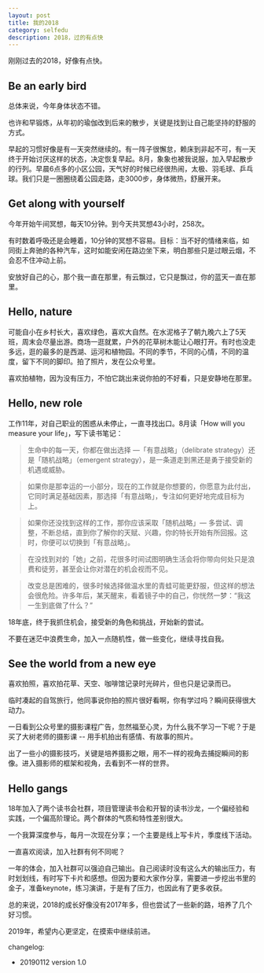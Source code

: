 ```yaml
---
layout: post
title: 我的2018
category: selfedu
description: 2018，过的有点快
---
```


刚刚过去的2018，好像有点快。


## Be an early bird 

总体来说，今年身体状态不错。

也许和早锻炼，从年初的瑜伽改到后来的散步，关键是找到让自己能坚持的舒服的方式。

早起的习惯好像是有一天突然继续的。有一阵子很懈怠，赖床到非起不可，有一天终于开始讨厌这样的状态，决定恢复早起。8月，象象也被我说服，加入早起散步的行列。早晨6点多的小区公园，天气好的时候已经很热闹，太极、羽毛球、乒乓球。我们只是一圈圈绕着公园走路，走3000步，身体微热，舒展开来。


## Get along with yourself

今年开始午间冥想，每天10分钟。到今天共冥想43小时，258次。

有时数着呼吸还是会睡着，10分钟的冥想不容易。目标：当不好的情绪来临，如同街上奔驰的各种汽车，这时如能安闲在路边坐下来，明白那些只是过眼云烟，不会忍不住冲动上前。

安放好自己的心，那个我一直在那里，有云飘过，它只是飘过，你的蓝天一直在那里。


## Hello, nature

可能自小在乡村长大，喜欢绿色，喜欢大自然。在水泥格子了朝九晚六上了5天班，周末会尽量出游。商场一逛就累，户外的花草树木能让心眼打开。有时也没走多远，逛的最多的是西湖、运河和植物园。不同的季节，不同的心情，不同的温度，留下不同的脚印。拍了照片，发在公众号里。

喜欢拍植物，因为没有压力，不怕它跳出来说你拍的不好看，只是安静地在那里。

## Hello, new role

工作11年，对自己职业的困惑从未停止，一直寻找出口。8月读「How will you measure your life」，写下读书笔记：

> 生命中的每一天，你都在做出选择 —「有意战略」（delibrate strategy）还是「随机战略」（emergent strategy），是一条道走到黑还是勇于接受新的机遇或威胁。


> 如果你是那幸运的一小部分，现在的工作就是你想要的，你愿意为此付出，它同时满足基础因素，那选择「有意战略」，专注如何更好地完成目标为上。

> 如果你还没找到这样的工作，那你应该采取「随机战略」— 多尝试、调整，不断总结，直到你了解你的天赋、兴趣，你的特长开始有所回报。这时，你便可以切换到「有意战略」。

> 在没找到对的「她」之前，花很多时间试图明确生活会将你带向何处只是浪费和徒劳，甚至会让你对潜在的机会视而不见。

> 改变总是困难的，很多时候选择做温水里的青蛙可能更舒服，但这样的想法会很危险。许多年后，某天醒来，看着镜子中的自己，你恍然一梦：“我这一生到底做了什么？”

18年底，终于我抓住机会，接受新的角色和挑战，开始新的尝试。

不要在迷茫中浪费生命，加入一点随机性，做一些变化，继续寻找自我。

## See the world from a new eye 

喜欢拍照，喜欢拍花草、天空、咖啡馆记录时光碎片，但也只是记录而已。

临时凑起的自驾旅行，他同事说你拍的照片很好看啊，你有学过吗？瞬间获得很大动力。

一日看到公众号里的摄影课程广告，忽然福至心灵，为什么我不学习一下呢？于是买了大树老师的摄影课 -- 用手机拍出有感情、有故事的照片。 

出了一些小的摄影技巧，关键是培养摄影之眼，用不一样的视角去捕捉瞬间的影像。进入摄影师的框架和视角，去看到不一样的世界。


## Hello gangs

18年加入了两个读书会社群，项目管理读书会和开智的读书沙龙，一个偏经验和实践，一个偏高阶理论。两个群体的气质和特性差别很大。

一个我算深度参与，每月一次现在分享；一个主要是线上写卡片，季度线下活动。

一直喜欢阅读，加入社群有何不同呢？

一年的体会，加入社群可以强迫自己输出。自己阅读时没有这么大的输出压力，有时划划线，有时写下卡片和感想。但因为要和大家作分享，需要进一步挖出书里的金子，准备keynote，练习演讲，于是有了压力，也因此有了更多收获。


总的来说，2018的成长好像没有2017年多，但也尝试了一些新的路，培养了几个好习惯。

2019年，希望内心更坚定，在摸索中继续前进。



changelog:

- 20190112 version 1.0

